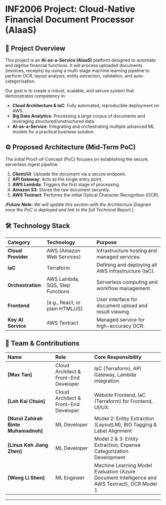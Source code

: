 # INF2006 Project: Cloud-Native Financial Document Processor (AIaaS)

## 🎯 Project Overview
This project is an **AI-as-a-Service (AIaaS)** platform designed to automate and digitise financial functions. It will process uploaded documents (invoices, receipts) by using a multi-stage machine learning pipeline to perform OCR, layout analysis, entity extraction, validation, and auto-categorisation.

Our goal is to create a robust, scalable, and secure system that demonstrates competency in:
* **Cloud Architecture & IaC**: Fully automated, reproducible deployment on AWS.
* **Big Data Analytics**: Processing a large corpus of documents and leveraging structured/unstructured data.
* **AI-as-a-Service**: Integrating and orchestrating multiple advanced ML models for a practical business solution.

## ⚙️ Proposed Architecture (Mid-Term PoC)
The initial Proof-of-Concept (PoC) focuses on establishing the secure, serverless ingest pipeline:

1.  **Client/UI**: Uploads the document via a secure endpoint.
2.  **API Gateway**: Acts as the single entry point.
3.  **AWS Lambda**: Triggers the first stage of processing.
4.  **Amazon S3**: Stores the raw document securely.
5.  **AWS Textract**: Performs the initial Optical Character Recognition (OCR).

*(***Future Note:*** We will update this section with the Architecture Diagram once the PoC is deployed and link to the full Technical Report.)*

## 🛠️ Technology Stack
| Category | Technology | Purpose |
| :--- | :--- | :--- |
| **Cloud Provider** | AWS (Amazon Web Services) | Infrastructure hosting and managed services. |
| **IaC** | Terraform | Defining and deploying all AWS infrastructure (IaC). |
| **Orchestration** | AWS Lambda, SQS, Step Functions | Serverless computing and workflow management. |
| **Frontend** | [e.g., React, or plain HTML/JS] | User interface for document upload and result viewing. |
| **Key AI Service** | AWS Textract | Managed service for high-accuracy OCR. |

## 👥 Team & Contributions
| Name | Role | Core Responsibility |
| :--- | :--- | :--- |
| **[Max Tan]** | Cloud Architect & Front-End Developer | IaC (Terraform), API Gateway, Lambda integration |
| **[Loh Kai Chuin]** | Cloud Architect & Front-End Developer | Website Frontend, IaC (Terraform) for Frontend, UI/UX. |
| **[Nurul Zahirah Binte Muhamadnoh]** | ML Developer | Model 2: Entity Extraction (LayoutLM), BIO Tagging & Label Alignment |
| **[Linus Koh Jiang Zhen]** | ML Developer | Model 2 & 3: Entity Extraction, Expense Categorization Development |
| **[Wong Li Shen]** | ML Engineer | Machine Learning Model Evaluation (Azure Document Intelligence and AWS Textract), OCR Model 1|

---

